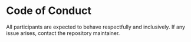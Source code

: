 # Code of Conduct

All participants are expected to behave respectfully and inclusively.
If any issue arises, contact the repository maintainer.
